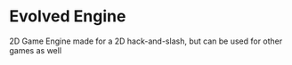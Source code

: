 # Evolved Engine
 2D Game Engine made for a 2D hack-and-slash, but can be used for other games as well
